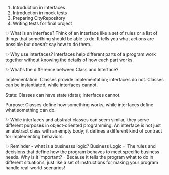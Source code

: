 1. Introduction in interfaces
2. Introduction in mock tests
3. Preparing CityRepository
3. Writing tests for final project

✨ What is an interface?
Think of an interface like a set of rules or a list of things that something should be able to do. 
It tells you what actions are possible but doesn’t say how to do them.

✨ Why use interfaces?
Interfaces help different parts of a program work together without knowing the details of how each part works. 

✨ What's the difference between Class and Interface?

Implementation: Classes provide implementation; interfaces do not. Classes can be instantiated, while interfaces cannot.

State: Classes can have state (data); interfaces cannot.

Purpose: Classes define how something works, while interfaces define what something can do.

✨ 
While interfaces and abstract classes can seem similar, they serve different purposes in object-oriented programming. 
An interface is not just an abstract class with an empty body; it defines a different kind of contract for implementing behaviors.

✨ Reminder - what is a businesss logic?
Business Logic = The rules and decisions that define how the program behaves to meet specific business needs.
Why is it important? - Because it tells the program what to do in different situations, just like a set of instructions for making your program handle real-world scenarios!







